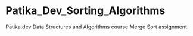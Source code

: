 # Patika_Dev_Sorting_Algorithms
Patika.dev Data Structures and Algorithms course Merge Sort assignment
